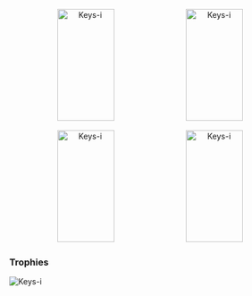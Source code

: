 <p align="center">
  <img src="https://github-readme-stats.vercel.app/api?username=Keys-i&show_icons=true&theme=radical" alt="Keys-i" style="width: 45%; height: 200px;" />
  <img src="https://github-readme-streak-stats.herokuapp.com/?user=Keys-i&theme=radical" alt="Keys-i" style="width: 45%; height: 200px;" />
</p>

<p align="center">
  <img src="https://github-profile-summary-cards.vercel.app/api/cards/productive-time?username=Keys-i&theme=github_dark" alt="Keys-i" style="width: 45%; height: 200px;" />
  <img src="https://github-profile-summary-cards.vercel.app/api/cards/profile-details?username=Keys-i&theme=github_dark" alt="Keys-i" style="width: 45%; height: 200px;" />
</p>



### Trophies
<p align="left"> <img src="https://github-profile-trophy.vercel.app/?username=Keys-i" alt="Keys-i"/> </p>

